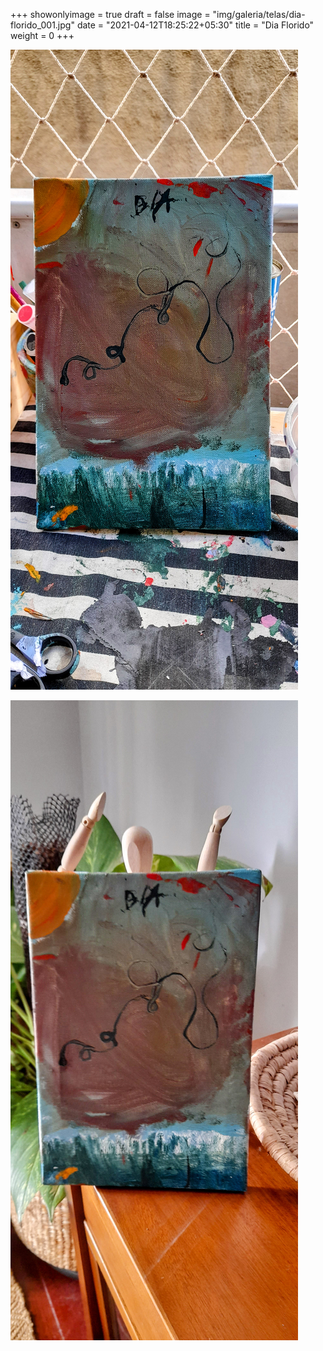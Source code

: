 +++
showonlyimage = true
draft = false
image = "img/galeria/telas/dia-florido_001.jpg"
date = "2021-04-12T18:25:22+05:30"
title = "Dia Florido"
weight = 0
+++

![](../../img/galeria/telas/dia-florido_001.jpg)

![](../../img/galeria/telas/dia-florido_002.jpg)
